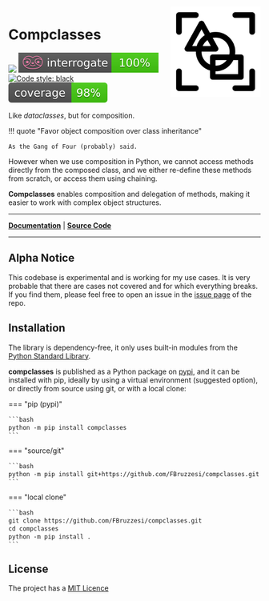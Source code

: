 <img src="img/compclass-logo.svg" width=180 height=180 align="right">

# Compclasses

![](https://img.shields.io/github/license/FBruzzesi/compclasses)
<img src ="img/interrogate-shield.svg">
[![Code style: black](https://img.shields.io/badge/code%20style-black-000000.svg)](https://github.com/psf/black)
<img src ="img/coverage.svg">

Like *dataclasses*, but for composition.


!!! quote "Favor object composition over class inheritance"

    As the Gang of Four (probably) said.

However when we use composition in Python, we cannot access methods directly from the composed class, and we either re-define these methods from scratch, or access them using chaining.

**Compclasses** enables composition and delegation of methods, making it easier to work with complex object structures.

---

[**Documentation**](https://fbruzzesi.github.io/compclasses) | [**Source Code**](https://github.com/fbruzzesi/compclasses)


---

## Alpha Notice

This codebase is experimental and is working for my use cases. It is very probable that there are cases not covered and for which everything breaks. If you find them, please feel free to open an issue in the [issue page](https://github.com/FBruzzesi/compclasses/issues) of the repo.


## Installation

The library is dependency-free, it only uses built-in modules from the [Python Standard Library](https://docs.python.org/3/library/).

**compclasses** is published as a Python package on [pypi](https://pypi.org/), and it can be installed with pip, ideally by using a virtual environment (suggested option), or directly from source using git, or with a local clone:

=== "pip (pypi)"

    ```bash
    python -m pip install compclasses
    ```

=== "source/git"

    ```bash
    python -m pip install git+https://github.com/FBruzzesi/compclasses.git
    ```

=== "local clone"

    ```bash
    git clone https://github.com/FBruzzesi/compclasses.git
    cd compclasses
    python -m pip install .
    ```

## License

The project has a [MIT Licence](https://github.com/FBruzzesi/compclasses/blob/main/LICENSE)
